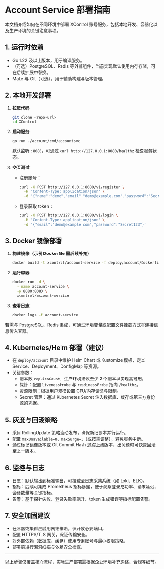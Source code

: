 # Account Service 部署指南

本文档介绍如何在不同环境中部署 XControl 账号服务，包括本地开发、容器化以及生产环境的关键注意事项。

## 1. 运行时依赖

- Go 1.22 及以上版本，用于编译服务。
- （可选）PostgreSQL、Redis 等外部组件，当前实现默认使用内存存储，可在后续扩展中替换。
- Make 与 Git（可选），用于辅助构建与版本管理。

## 2. 本地开发部署

1. **拉取代码**
   ```bash
   git clone <repo-url>
   cd XControl
   ```

2. **启动服务**
   ```bash
   go run ./account/cmd/accountsvc
   ```
   默认监听 `:8080`，可通过 `curl http://127.0.0.1:8080/healthz` 检查服务状态。

3. **交互测试**
   - 注册账号：
     ```bash
     curl -X POST http://127.0.0.1:8080/v1/register \
       -H 'Content-Type: application/json' \
       -d '{"name":"demo","email":"demo@example.com","password":"Secret123"}'
     ```
   - 登录获取 token：
     ```bash
     curl -X POST http://127.0.0.1:8080/v1/login \
       -H 'Content-Type: application/json' \
       -d '{"email":"demo@example.com","password":"Secret123"}'
     ```

## 3. Docker 镜像部署

1. **构建镜像（示例 Dockerfile 需后续补充）**
   ```bash
   docker build -t xcontrol/account-service -f deploy/account/Dockerfile .
   ```

2. **运行容器**
   ```bash
   docker run -d \
     --name account-service \
     -p 8080:8080 \
     xcontrol/account-service
   ```

3. **查看日志**
   ```bash
   docker logs -f account-service
   ```

若需与 PostgreSQL、Redis 集成，可通过环境变量或配置文件挂载方式将连接信息传入容器。

## 4. Kubernetes/Helm 部署（建议）

- 在 `deploy/account` 目录中维护 Helm Chart 或 Kustomize 模板，定义 Service、Deployment、ConfigMap 等资源。
- 关键参数：
  - 副本数 `replicaCount`，生产环境建议至少 2 个副本以实现高可用。
  - 探针：配置 `livenessProbe` 与 `readinessProbe` 指向 `/healthz`。
  - 资源限制：根据用户规模设置 CPU/内存请求与限制。
  - Secret 管理：通过 Kubernetes Secret 注入数据库、缓存或第三方身份源的凭据。

## 5. 灰度与回滚策略

- 采用 RollingUpdate 策略滚动发布，确保新旧副本并行运行。
- 配置 `maxUnavailable=0`、`maxSurge=1`（或按需调整），避免服务中断。
- 通过标记镜像版本或 Git Commit Hash 追踪上线版本，出问题时可快速回滚至上一版本。

## 6. 监控与日志

- 日志：默认输出到标准输出，可挂载至日志采集系统（如 Loki、ELK）。
- 指标：后续可集成 Prometheus 指标暴露，便于观察登录成功率、请求延迟、会话数量等关键指标。
- 告警：基于探针失败、登录失败率飙升、token 生成错误等指标配置告警。

## 7. 安全加固建议

- 在容器或集群层启用网络策略，仅开放必要端口。
- 配置 HTTPS/TLS 网关，保证传输安全。
- 对外部依赖（数据库、缓存）使用专用账号与最小权限策略。
- 部署前进行漏洞扫描与依赖安全检查。

---
以上步骤仅覆盖核心流程，实际生产部署需根据企业环境补充网络、合规等细节。
